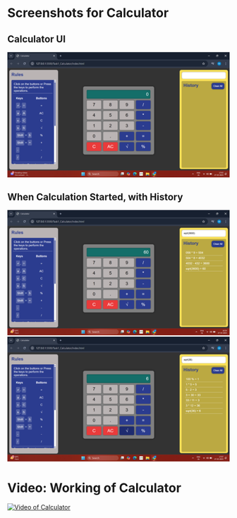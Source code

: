 # Screenshots for Calculator

## Calculator UI

![Screenshot 1: UI](./screenshots/ss01.png)

## When Calculation Started, with History

![Screenshot 2: ss02](./screenshots/ss03.png)
![Screenshot 3: ss03](./screenshots/ss04.png)

# Video: Working of Calculator

[![Video of Calculator](https://i.sstatic.net/Vp2cE.png)](./screenshots/video.mp4)
